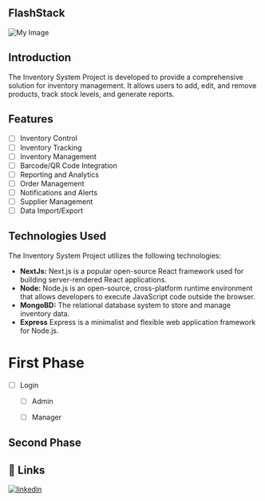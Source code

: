 ## FlashStack 
![My Image](client/public/my-image.jpg)
## Introduction
The Inventory System Project is developed to provide a comprehensive solution for inventory management. It allows users to add, edit, and remove products, track stock levels, and generate reports. 

## Features

- [ ] Inventory Control
- [ ] Inventory Tracking
- [ ] Inventory Management
- [ ] Barcode/QR Code Integration
- [ ] Reporting and Analytics
- [ ] Order Management 
- [ ] Notifications and Alerts
- [ ] Supplier Management
- [ ] Data Import/Export

## Technologies Used
The Inventory System Project utilizes the following technologies:
- **NextJs:** Next.js is a popular open-source React framework used for building server-rendered React applications. 
- **Node:** Node.js is an open-source, cross-platform runtime environment that allows developers to execute JavaScript code outside the browser.
- **MongoBD:** The relational database system to store and manage inventory data.
- **Express** Express is a minimalist and flexible web application framework for Node.js.


# First Phase
- [ ] Login
    - [ ] Admin
    - [ ] Manager


## Second Phase





## 🔗 Links
<!-- [![portfolio](https://img.shields.io/badge/my_portfolio-000?style=for-the-badge&logo=ko-fi&logoColor=white)](https://katherineoelsner.com/) -->
[![linkedin](https://img.shields.io/badge/linkedin-0A66C2?style=for-the-badge&logo=linkedin&logoColor=white)](https://www.linkedin.com/in/rajit-maharjan-478114234/)

